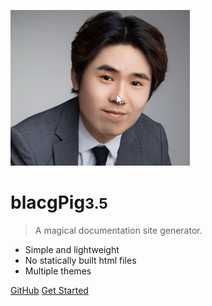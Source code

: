 <!-- _coverpage.md -->

![logo](lige.png)

# blacgPig<small>3.5</small>

> A magical documentation site generator.

- Simple and lightweight
- No statically built html files
- Multiple themes

[GitHub](https://github.com/docsifyjs/docsify/)
[Get Started](#Headline)